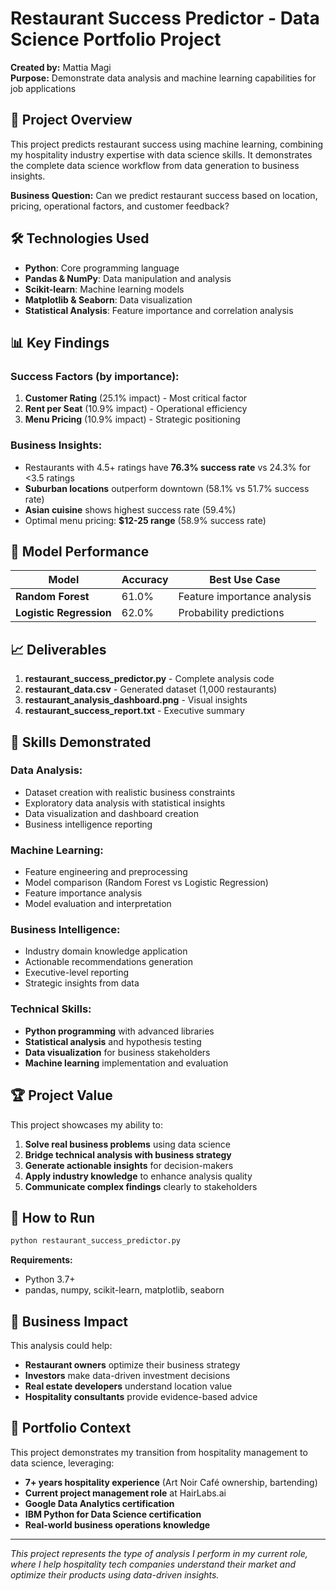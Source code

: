 # Restaurant Success Predictor - Data Science Portfolio Project

**Created by:** Mattia Magi  
**Purpose:** Demonstrate data analysis and machine learning capabilities for job applications

## 🎯 Project Overview

This project predicts restaurant success using machine learning, combining my hospitality industry expertise with data science skills. It demonstrates the complete data science workflow from data generation to business insights.

**Business Question:** Can we predict restaurant success based on location, pricing, operational factors, and customer feedback?

## 🛠️ Technologies Used

- **Python**: Core programming language
- **Pandas & NumPy**: Data manipulation and analysis
- **Scikit-learn**: Machine learning models
- **Matplotlib & Seaborn**: Data visualization
- **Statistical Analysis**: Feature importance and correlation analysis

## 📊 Key Findings

### Success Factors (by importance):
1. **Customer Rating** (25.1% impact) - Most critical factor
2. **Rent per Seat** (10.9% impact) - Operational efficiency 
3. **Menu Pricing** (10.9% impact) - Strategic positioning

### Business Insights:
- Restaurants with 4.5+ ratings have **76.3% success rate** vs 24.3% for <3.5 ratings
- **Suburban locations** outperform downtown (58.1% vs 51.7% success rate)
- **Asian cuisine** shows highest success rate (59.4%)
- Optimal menu pricing: **$12-25 range** (58.9% success rate)

## 🤖 Model Performance

| Model | Accuracy | Best Use Case |
|-------|----------|---------------|
| **Random Forest** | 61.0% | Feature importance analysis |
| **Logistic Regression** | 62.0% | Probability predictions |

## 📈 Deliverables

1. **restaurant_success_predictor.py** - Complete analysis code
2. **restaurant_data.csv** - Generated dataset (1,000 restaurants)
3. **restaurant_analysis_dashboard.png** - Visual insights
4. **restaurant_success_report.txt** - Executive summary

## 💼 Skills Demonstrated

### Data Analysis:
- Dataset creation with realistic business constraints
- Exploratory data analysis with statistical insights
- Data visualization and dashboard creation
- Business intelligence reporting

### Machine Learning:
- Feature engineering and preprocessing
- Model comparison (Random Forest vs Logistic Regression)
- Feature importance analysis
- Model evaluation and interpretation

### Business Intelligence:
- Industry domain knowledge application
- Actionable recommendations generation
- Executive-level reporting
- Strategic insights from data

### Technical Skills:
- **Python programming** with advanced libraries
- **Statistical analysis** and hypothesis testing
- **Data visualization** for business stakeholders
- **Machine learning** implementation and evaluation

## 🏆 Project Value

This project showcases my ability to:

1. **Solve real business problems** using data science
2. **Bridge technical analysis with business strategy**
3. **Generate actionable insights** for decision-makers
4. **Apply industry knowledge** to enhance analysis quality
5. **Communicate complex findings** clearly to stakeholders

## 🚀 How to Run

```bash
python restaurant_success_predictor.py
```

**Requirements:**
- Python 3.7+
- pandas, numpy, scikit-learn, matplotlib, seaborn

## 📝 Business Impact

This analysis could help:
- **Restaurant owners** optimize their business strategy
- **Investors** make data-driven investment decisions  
- **Real estate developers** understand location value
- **Hospitality consultants** provide evidence-based advice

## 🔗 Portfolio Context

This project demonstrates my transition from hospitality management to data science, leveraging:
- **7+ years hospitality experience** (Art Noir Café ownership, bartending)
- **Current project management role** at HairLabs.ai
- **Google Data Analytics certification**
- **IBM Python for Data Science certification**
- **Real-world business operations knowledge**

---

*This project represents the type of analysis I perform in my current role, where I help hospitality tech companies understand their market and optimize their products using data-driven insights.*
